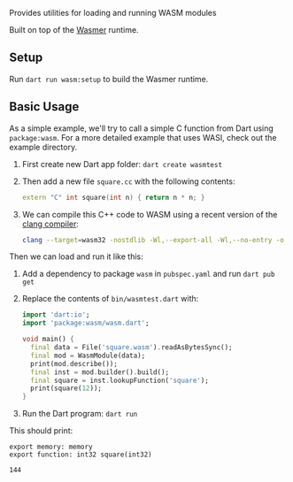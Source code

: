 Provides utilities for loading and running WASM modules

Built on top of the [Wasmer](https://github.com/wasmerio/wasmer) runtime.

## Setup

Run `dart run wasm:setup` to build the Wasmer runtime.

## Basic Usage

As a simple example, we'll try to call a simple C function from Dart using
`package:wasm`. For a more detailed example that uses WASI, check out the
example directory.

1. First create new Dart app folder: `dart create wasmtest`

1. Then add a new file `square.cc` with the following contents:

    ```c++
    extern "C" int square(int n) { return n * n; }
    ```

1. We can compile this C++ code to WASM using a recent version of the
[clang compiler](https://clang.llvm.org/get_started.html):

    ```bash
    clang --target=wasm32 -nostdlib -Wl,--export-all -Wl,--no-entry -o square.wasm square.cc
    ```

Then we can load and run it like this:

1. Add a dependency to package `wasm` in `pubspec.yaml` and run `dart pub get`

1. Replace the contents of `bin/wasmtest.dart` with:

    ```dart
    import 'dart:io';
    import 'package:wasm/wasm.dart';
    
    void main() {
      final data = File('square.wasm').readAsBytesSync();
      final mod = WasmModule(data);
      print(mod.describe());
      final inst = mod.builder().build();
      final square = inst.lookupFunction('square');
      print(square(12));
    }
    ```

1. Run the Dart program: `dart run`

This should print:

```
export memory: memory
export function: int32 square(int32)

144
```
